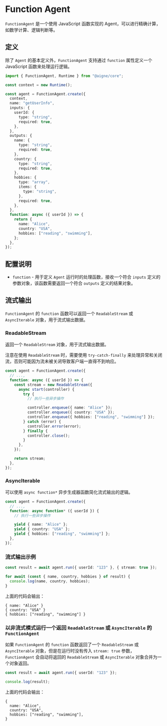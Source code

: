 # Function Agent

`FunctionAgent` 是一个使用 JavaScript 函数实现的 Agent，可以进行精确计算，如数学计算、逻辑判断等。

## 定义

除了 `Agent` 的基本定义外，`FunctionAgent` 支持通过 `function` 属性定义一个 JavaScript 函数来处理运行逻辑。

```ts
import { FunctionAgent, Runtime } from "@aigne/core";

const context = new Runtime();

const agent = FunctionAgent.create({
  context,
  name: "getUserInfo",
  inputs: {
    userId: {
      type: "string",
      required: true,
    },
  },
  outputs: {
    name: {
      type: "string",
      required: true,
    },
    country: {
      type: "string",
      required: true,
    },
    hobbies: {
      type: "array",
      items: {
        type: "string",
      },
      required: true,
    },
  },
  function: async ({ userId }) => {
    return {
      name: "Alice",
      country: "USA",
      hobbies: ["reading", "swimming"],
    };
  },
});
```

## 配置说明

- `function` - 用于定义 `Agent` 运行时的处理函数，接收一个符合 `inputs` 定义的参数对象，该函数需要返回一个符合 `outputs` 定义的结果对象。

## 流式输出

`FunctionAgent` 的 `function` 函数可以返回一个 `ReadableStream` 或 `AsyncIterable` 对象，用于流式输出数据。

### ReadableStream

返回一个 `ReadableStream` 对象，用于流式输出数据。

注意在使用 `ReadableStream` 时，需要使用 `try-catch-finally` 来处理异常和关闭流，否则可能因为流未被关闭导致客户端一直得不到响应。

```ts
const agent = FunctionAgent.create({
  // ...,
  function: async ({ userId }) => {
    const stream = new ReadableStream({
      async start(controller) {
        try {
          // 执行一些异步操作

          controller.enqueue({ name: "Alice" });
          controller.enqueue({ country: "USA" });
          controller.enqueue({ hobbies: ["reading", "swimming"] });
        } catch (error) {
          controller.error(error);
        } finally {
          controller.close();
        }
      },
    });

    return stream;
  },
});
```

### AsyncIterable

可以使用 `async function*` 异步生成器函数简化流式输出的逻辑。

```ts
const agent = FunctionAgent.create({
  // ...,
  function: async function* ({ userId }) {
    // 执行一些异步操作

    yield { name: "Alice" };
    yield { country: "USA" };
    yield { hobbies: ["reading", "swimming"] };
  },
});
```

### 流式输出示例

```ts
const result = await agent.run({ userId: "123" }, { stream: true });

for await (const { name, country, hobbies } of result) {
  console.log(name, country, hobbies);
}
```

上面的代码会输出：

```
{ name: "Alice" }
{ country: "USA" }
{ hobbies: ["reading", "swimming"] }
```

### 以非流式模式运行一个返回 `ReadableStream` 或 `AsyncIterable` 的 `FunctionAgent`

如果 `FunctionAgent` 的 `function` 函数返回了一个 `ReadableStream` 或 `AsyncIterable` 对象，但是在运行时没有传入 `stream: true` 参数，`FunctionAgent` 会自动将返回的 `ReadableStream` 或 `AsyncIterable` 对象合并为一个对象返回。

```ts
const result = await agent.run({ userId: "123" });

console.log(result);
```

上面的代码会输出：

```
{
  name: "Alice",
  country: "USA",
  hobbies: ["reading", "swimming"],
}
```
